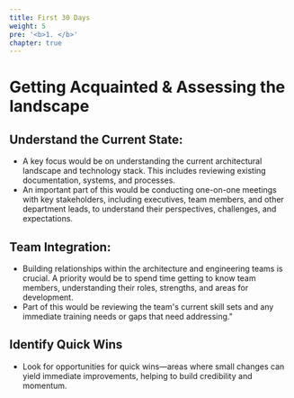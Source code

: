 ```yaml
---
title: First 30 Days
weight: 5
pre: '<b>1. </b>'
chapter: true
---
```


# Getting Acquainted & Assessing the landscape

## Understand the Current State:

- A key focus would be on understanding the current architectural landscape and technology stack. This includes reviewing existing documentation, systems, and processes.
- An important part of this would be conducting one-on-one meetings with key stakeholders, including executives, team members, and other department leads, to understand their perspectives, challenges, and expectations.

## Team Integration:

- Building relationships within the architecture and engineering teams is crucial. A priority would be to spend time getting to know team members, understanding their roles, strengths, and areas for development.
- Part of this would be reviewing the team's current skill sets and any immediate training needs or gaps that need addressing."

## Identify Quick Wins

- Look for opportunities for quick wins—areas where small changes can yield immediate improvements, helping to build credibility and momentum.

